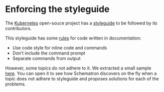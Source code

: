 # Enforcing the styleguide 

The [Kubernetes](https://kubernetes.io) open-souce project has a 
[styleguide](https://kubernetes.io/docs/contribute/style-guide/) to be followed by its contributors.

This styleguide has some [rules](https://kubernetes.io/docs/contribute/style-guide/#code-snippet-formatting) 
for code written in documentation:

- Use code style for inline code and commands
- Don’t include the command prompt
- Separate commands from output

However, some topics do not adhere to it. We extracted a small sample [here](minikube.dita). 
You can open it to see how Schematron discovers on the fly when a topic does not adhere to styleguide
and proposes solutions for each of the problems.